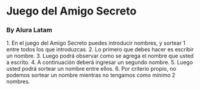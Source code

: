 <h1> Juego del Amigo Secreto</h1>
<h3> By Alura Latam</h3>

<p>
  1. En el juego del Amigo Secreto puedes introducir nombres, y sortear 1 entre todos los que introduzcas.
  2. Lo primero que debes hacer es escribir un nombre.
  3. Luego podrá observar como se agrega el nombre que usted a escrito.
  4. A continuación deberá ingresar un segundo nombre.
  5. Luego usted podrá sortear un nombre entre ellos.
  6. Por criterio propio, no podemos sortear un nombre mientras no tengamos como mínimo 2 nombres.
</p>
